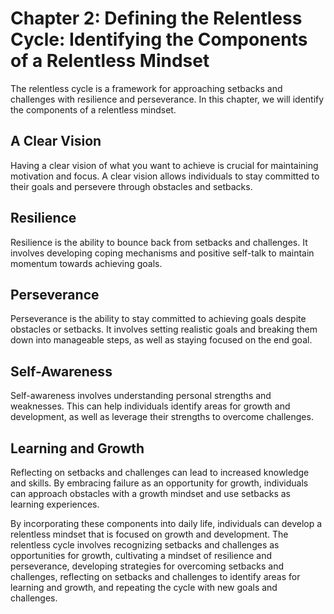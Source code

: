 Chapter 2: Defining the Relentless Cycle: Identifying the Components of a Relentless Mindset
============================================================================================

The relentless cycle is a framework for approaching setbacks and challenges with resilience and perseverance. In this chapter, we will identify the components of a relentless mindset.

A Clear Vision
--------------

Having a clear vision of what you want to achieve is crucial for maintaining motivation and focus. A clear vision allows individuals to stay committed to their goals and persevere through obstacles and setbacks.

Resilience
----------

Resilience is the ability to bounce back from setbacks and challenges. It involves developing coping mechanisms and positive self-talk to maintain momentum towards achieving goals.

Perseverance
------------

Perseverance is the ability to stay committed to achieving goals despite obstacles or setbacks. It involves setting realistic goals and breaking them down into manageable steps, as well as staying focused on the end goal.

Self-Awareness
--------------

Self-awareness involves understanding personal strengths and weaknesses. This can help individuals identify areas for growth and development, as well as leverage their strengths to overcome challenges.

Learning and Growth
-------------------

Reflecting on setbacks and challenges can lead to increased knowledge and skills. By embracing failure as an opportunity for growth, individuals can approach obstacles with a growth mindset and use setbacks as learning experiences.

By incorporating these components into daily life, individuals can develop a relentless mindset that is focused on growth and development. The relentless cycle involves recognizing setbacks and challenges as opportunities for growth, cultivating a mindset of resilience and perseverance, developing strategies for overcoming setbacks and challenges, reflecting on setbacks and challenges to identify areas for learning and growth, and repeating the cycle with new goals and challenges.
